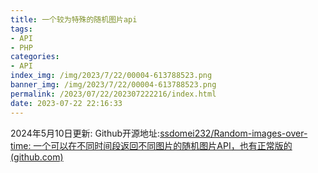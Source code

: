 ```yaml
---
title: 一个较为特殊的随机图片api
tags: 
- API
- PHP
categories: 
- API
index_img: /img/2023/7/22/00004-613788523.png
banner_img: /img/2023/7/22/00004-613788523.png
permalink: /2023/07/22/202307222216/index.html
date: 2023-07-22 22:16:33
---
```

2024年5月10日更新:
Github开源地址:[ssdomei232/Random-images-over-time: 一个可以在不同时间段返回不同图片的随机图片API，也有正常版的 (github.com)](https://github.com/ssdomei232/Random-images-over-time)